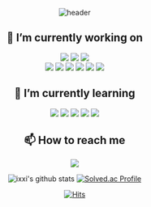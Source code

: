 
<div align="center"> 
  
  
![header](https://capsule-render.vercel.app/api?type=wave&color=000000&height=150&section=header&text=Hi%20There&fontSize=30&fontColor=FFFFFF)
<h2>🔭 I’m currently working on</h2>

<img src="https://img.shields.io/badge/OpenCV-5C3EE8?style=flat-square&logo=OpenCV&logoColor=white"/></a> 
<img src="https://img.shields.io/badge/Pytorch-EE4C2C?style=flat-square&logo=Pytorch&logoColor=white"/></a> 
<img src="https://img.shields.io/badge/Python-3766AB?style=flat-square&logo=Python&logoColor=white"/></a> <br>
<img src="https://img.shields.io/badge/Tensorflow-235C3EE8?style=flat-square&logo=Tensorflow&logoColor=white"/></a>
<img src="https://img.shields.io/badge/Django-092E20?style=flat-square&logo=Django&logoColor=white"/></a> 
<img src="https://img.shields.io/badge/Flask-000000?style=flat-square&logo=Flask&logoColor=white"/></a> 
<img src="https://img.shields.io/badge/PostgreSQL-4169E1?style=flat-square&logo=PostgreSQL&logoColor=white"/></a> 
<img src="https://img.shields.io/badge/C-00599C?style=flat-square&logo=C&logoColor=white"/></a> 
<img src="https://img.shields.io/badge/MySQL-3766AB?style=flat-square&logo=MySQL&logoColor=white"/></a> 

<h2>🌱 I’m currently learning</h2>

<img src="https://img.shields.io/badge/MachineVisionVision-000000?style=flat-square&logo=OpenAI"/></a>
<img src="https://img.shields.io/badge/DeepLearning-000000?style=flat-square&logo=OpenAI"/></a>
<img src="https://img.shields.io/badge/ComputerVision-000000?style=flat-square&logo=OpenAI"/></a> 
<img src="https://img.shields.io/badge/Detection-000000?style=flat-square&logo=OpenAI"/></a>
<img src="https://img.shields.io/badge/Segmentation-000000?style=flat-square&logo=OpenAI"/></a>


<h2>📫 How to reach me</h2>
<a href="1109penguin@gmail.com" target="_blank"><img src="https://img.shields.io/badge/Gmail-EA4335?style=flat-square&logo=Gmail&logoColor=white"/></a>
<br>

![ixxi's github stats](https://github-readme-stats.vercel.app/api?username=penguin1109&show_icons=true&theme=dark) 
[![Solved.ac Profile](http://mazassumnida.wtf/api/generate_badge?boj=2000flora)](https://solved.ac/2000flora)<br/>

[![Hits](https://hits.seeyoufarm.com/api/count/incr/badge.svg?url=https%3A%2F%2Fgithub.com%2Fpenguin1109&count_bg=%2379C83D&title_bg=%23555555&icon=&icon_color=%23E7E7E7&title=hits&edge_flat=false)](https://hits.seeyoufarm.com)
</div>
